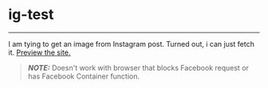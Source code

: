 # ig-test
----
I am tying to get an image from Instagram post. Turned out, i can just fetch it. <a class="btn btn-white" href="https://jundi77.github.io/ig-test/" target="_blank" rel="noopener noreferrer">Preview the site.</a>

> **_NOTE:_**  Doesn't work with browser that blocks Facebook request or has Facebook Container function.
